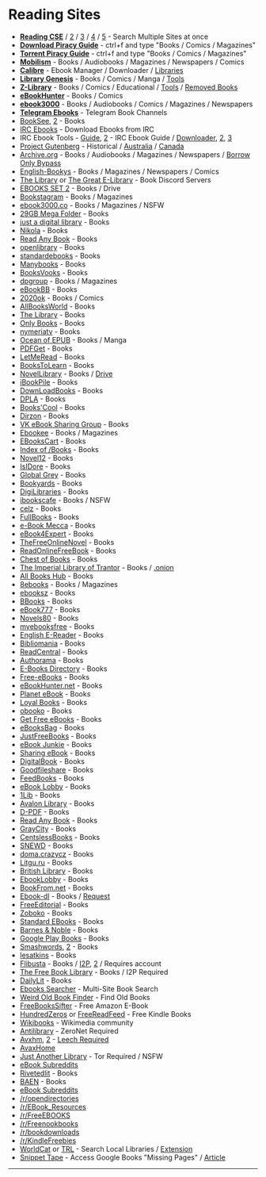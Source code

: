 #  Reading Sites

-   **[Reading CSE](https://cse.google.com/cse?cx=006516753008110874046:s9ddesylrm8)** / [2](https://cse.google.com/cse?cx=006516753008110874046:rc855wetniu) / [3](https://cse.google.com/cse?cx=e9657e69c76480cb8) / [4](https://cse.google.com/cse?cx=c46414ccb6a943e39) / [5](https://ravebooksearch.com/) - Search Multiple Sites at once
-   **[Download Piracy Guide](https://www.reddit.com/r/FREEMEDIAHECKYEAH/wiki/download)** - ctrl+f and type "Books / Comics / Magazines"
-   **[Torrent Piracy Guide](https://www.reddit.com/r/FREEMEDIAHECKYEAH/wiki/torrent)** - ctrl+f and type "Books / Comics / Magazines"
-   **[Mobilism](https://forum.mobilism.org)** - Books / Audiobooks / Magazines / Newspapers / Comics
-   **[Calibre](https://calibre-ebook.com/)** - Ebook Manager / Downloader / [Libraries](https://www.reddit.com/r/FREEMEDIAHECKYEAH/wiki/storage#wiki_calibre_tools)
-   **[Library Genesis](http://libgen.rs/)** - Books / Comics / Manga / [Tools](https://www.reddit.com/r/FREEMEDIAHECKYEAH/wiki/storage#wiki_libgen_tools)
-   **[Z-Library](https://z-lib.org/)** - Books / Comics / Educational / [Tools](https://www.reddit.com/r/FREEMEDIAHECKYEAH/wiki/storage#wiki_z-library_tools) / [Removed Books](https://t.me/firstlibrarybot)
-   **[eBookHunter](https://ebook-hunter.org/)** - Books / Comics
-   **[ebook3000](http://www.ebook3000.com/)** - Books / Audiobooks / Comics / Magazines / Newspapers
-   **[Telegram Ebooks](https://www.reddit.com/r/FREEMEDIAHECKYEAH/wiki/storage#wiki_telegram_ebook_download)** - Telegram Book Channels
-   [BookSee](https://en.booksee.org/), [2](https://bookree.org/) - Books
-   [IRC Ebooks](https://www.reddit.com/r/FREEMEDIAHECKYEAH/wiki/storage#wiki_irc_book_sites) - Download Ebooks from IRC
-   IRC Ebook Tools - [Guide](https://www.reddit.com/r/Piracy/comments/2oftbu/guide_the_idiot_proof_guide_to_downloading_ebooks/), [2](https://encyclopediadramatica.online/Bookz) - IRC Ebook Guide / [Downloader](https://github.com/aghayes/rusty_book_pirate/), [2](https://github.com/evan-buss/openbooks), [3](https://github.com/Footsiefat/Openbooks-Downloader)
-   [Project Gutenberg](https://www.gutenberg.org/) - Historical / [Australia](http://gutenberg.net.au/) / [Canada](http://gutenberg.ca/index.html)
-   [Archive.org](https://archive.org/details/texts) - Books / Audiobooks / Magazines / Newspapers / [Borrow Only Bypass](https://i.imgur.com/y7Vl9rd.png)
-   [English-Bookys](https://english-bookys.com/) - Books / Magazines / Newspapers / Comics
-   [The Library](https://discord.gg/mSyFJz9) or [The Great E-Library](https://discord.gg/efBxSuz) - Book Discord Servers
-   [EBOOKS SET 2](https://www.reddit.com/r/FREEMEDIAHECKYEAH/wiki/base64#wiki_ebooks_set_2) - Books / Drive
-   [Bookstagram](https://vk.com/bookstagram_eng) - Books / Magazines
-   [ebook3000.co](https://www.ebook3000.co/) - Books / Magazines / NSFW
-   [29GB Mega Folder](https://www.reddit.com/r/FREEMEDIAHECKYEAH/wiki/base64#wiki_29gb_mega_folder) - Books
-   [just a digital library](https://www.reddit.com/r/FREEMEDIAHECKYEAH/wiki/base64#wiki_just_a_digital_library) - Books
-   [Nikola](https://www.reddit.com/r/FREEMEDIAHECKYEAH/wiki/base64#wiki_nikola) - Books
-   [Read Any Book](https://www.readanybook.com/) - Books
-   [openlibrary](https://openlibrary.org/) - Books
-   [standardebooks](https://standardebooks.org) - Books
-   [Manybooks](https://manybooks.net/) - Books
-   [BooksVooks](https://booksvooks.com/) - Books
-   [dpgroup](https://www.dpgroup.org/) - Books / Magazines
-   [eBookBB](https://ebookbb.com/) - Books
-   [2020ok](http://2020ok.com/) - Books / Comics
-   [AllBooksWorld](https://allbooksworld.com/) - Books
-   [The Library](https://discord.gg/cgSVDUwZs9) - Books
-   [Only Books](https://onlybooks.org/) - Books
-   [nymeriatv](https://nymeriatv.com/Epub/) - Books
-   [Ocean of EPUB](https://oceanofepub.com/) - Books / Manga
-   [PDFGet](http://pdfget.com/) - Books
-   [LetMeRead](https://www.letmeread.net/) - Books
-   [BooksToLearn](https://www.booktolearn.com) - Books
-   [NovelLibrary](http://novellibrary.com/) - Books / [Drive](https://www.reddit.com/r/FREEMEDIAHECKYEAH/wiki/base64#wiki_novel_library_drive)
-   [iBookPile](https://ibookpile.net/) - Books
-   [DownLoadBooks](https://downloadbooks.unblockit.dev/) - Books
-   [DPLA](http://dp.la/) - Books
-   [Books'Cool](https://www.bookscool.com/en/index.php) - Books
-   [Dirzon](https://www.dirzon.com/) - Books
-   [VK eBook Sharing Group](https://vk.com/club162811046) - Books
-   [Ebookee](https://www.ebookee.com/) - Books / Magazines
-   [EBooksCart](https://ebookscart.com/) - Books
-   [Index of /Books](https://www.reddit.com/r/FREEMEDIAHECKYEAH/wiki/base64#wiki_index_of_.2Fbooks) - Books
-   [Novel12](https://novel12.com/) - Books
-   [IsIDore](https://www.reddit.com/r/FREEMEDIAHECKYEAH/wiki/base64#wiki_isidore) - Books
-   [Global Grey](https://www.globalgreyebooks.com/index.html) - Books
-   [Bookyards](https://www.bookyards.com/en/welcome) - Books
-   [DigiLibraries](https://digilibraries.com/) - Books
-   [ibookscafe](https://bookscafe.net/) - Books / NSFW
-   [celz](https://celz.ru/) - Books
-   [FullBooks](http://www.fullbooks.com/) - Books
-   [e-Book Mecca](https://ebook-mecca.com/) - Books
-   [eBook4Expert](https://ebook4expert.net/) - Books
-   [TheFreeOnlineNovel](https://thefreeonlinenovel.com/) - Books
-   [ReadOnlineFreeBook](https://readonlinefreebook.com/) - Books
-   [Chest of Books](https://chestofbooks.com/) - Books
-   [The Imperial Library of Trantor](https://trantor.is/) - Books / [.onion](http://kx5thpx2olielkihfyo4jgjqfb7zx7wxr3sd4xzt26ochei4m6f7tayd.onion/)
-   [All Books Hub](https://allbookshub.com/) - Books
-   [8ebooks](https://8ebooks.net/) - Books / Magazines
-   [ebooksz](https://www.ebooksz.net/) - Books
-   [BBooks](https://bbooks.info/) - Books
-   [eBook777](https://www.ebooks777.net/) - Books
-   [Novels80](https://novels80.com/) - Books
-   [myebooksfree](https://www.myebooksfree.com/) - Books
-   [English E-Reader](https://english-e-reader.net/) - Books
-   [Bibliomania](http://www.bibliomania.com/bibliomania-static/index.html) - Books
-   [ReadCentral](https://www.readcentral.com/) - Books
-   [Authorama](http://www.authorama.com/) - Books
-   [E-Books Directory](http://www.e-booksdirectory.com/) - Books
-   [Free-eBooks](https://www.free-ebooks.net/best-books) - Books
-   [eBookHunter.net](https://www.ebookhunter.net/) - Books
-   [Planet eBook](https://www.planetebook.com/) - Books
-   [Loyal Books](http://www.loyalbooks.com/) - Books
-   [obooko](https://www.obooko.com/) - Books
-   [Get Free eBooks](https://www.getfreeebooks.com/) - Books
-   [eBooksBag](https://ebooksbag.com/) - Books
-   [JustFreeBooks](https://www.justfreebooks.info/) - Books
-   [eBook Junkie](https://www.ebookjunkie.com/) - Books
-   [Sharing eBook](https://www.sharingebook.com/) - Books
-   [DigitalBook](https://www.digitalbook.io/) - Books
-   [Goodfileshare](https://goodfileshare.com/) - Books
-   [FeedBooks](http://m.feedbooks.com/publicdomain) - Books
-   [eBook Lobby](http://www.ebooklobby.com/) - Books
-   [1Lib](https://1lib.limited/) - Books
-   [Avalon Library](https://avalonlibrary.net/) - Books
-   [D-PDF](https://d-pdf.com/) - Books
-   [Read Any Book](https://read-any-book.com/) - Books
-   [GrayCity](https://graycity.net/) - Books
-   [CentslessBooks](https://centslessbooks.com/) - Books
-   [SNEWD](https://snewd.com/) - Books
-   [doma.crazycz](http://doma.crazycz.net/ebooks/) - Books
-   [Litgu.ru](https://litgu.ru/) - Books
-   [British Library](https://www.bl.uk/) - Books
-   [EbookLobby](http://ebooklobby.com/) - Books
-   [BookFrom.net](https://www.bookfrom.net/) - Books
-   [Ebook-dl](https://ebook-dl.com/) - Books / [Request](https://t.me/ebookdlrequest)
-   [FreeEditorial](https://www.freeditorial.com/) - Books
-   [Zoboko](https://zoboko.com/) - Books
-   [Standard EBooks](https://standardebooks.org/) - Books
-   [Barnes & Noble](https://www.barnesandnoble.com/b/free-ebooks/ebooks-nook/_/N-ry0Z8qa) - Books
-   [Google Play Books](https://play.google.com/store/books/collection/topselling_free) - Books
-   [Smashwords](https://www.smashwords.com/shelves/home/1/free/any), [2](https://www.smashwords.com/books/category/1/newest/0/free/any) - Books
-   [lesatkins](http://www.lesatkins.com/books/epubfiles/) - Books
-   [Flibusta](https://flibusta.is/) - Books / [I2P](http://flibusta.i2p/), [2](http://zmw2cyw2vj7f6obx3msmdvdepdhnw2ctc4okza2zjxlukkdfckhq.b32.i2p/) / Requires account
-   [The Free Book Library](http://ebooks.i2p/) - Books / I2P Required
-   [DailyLit](https://dailylit.com/) - Books
-   [Ebooks Searcher](https://ebook-searcher.com/) - Multi-Site Book Search
-   [Weird Old Book Finder](https://weird-old-book-finder.glitch.me/) - Find Old Books
-   [FreeBooksSifter](https://www.freebooksifter.com/) - Free Amazon E-Book
-   [HundredZeros](http://hundredzeros.com/) or [FreeReadFeed](https://www.freereadfeed.com/) - Free Kindle Books
-   [Wikibooks](https://www.wikibooks.org/) - Wikimedia community
-   [Antilibrary](http://127.0.0.1:43110/Antilibrary.bit/) - ZeroNet Required
-   [Avxhm](https://avxhm.se/), [2](https://avxhm.is/) - [Leech Required](https://leechall.com/)
-   [AvaxHome](https://www.avaxhome.co/)
-   [Just Another Library](http://libraryfyuybp7oyidyya3ah5xvwgyx6weauoini7zyz555litmmumad.onion/) - Tor Required / NSFW
-   [eBook Subreddits](https://www.reddit.com/r/BookRelatedSubs/wiki/sublist)
-   [Rivetedlit](https://rivetedlit.com/) - Books
-   [BAEN](https://www.baen.com/catalog/category/view/s/free-library/id/2012) - Books
-   [eBook Subreddits](https://www.reddit.com/r/BookRelatedSubs/wiki/sublist)
-   [/r/opendirectories](https://reddit.com/r/opendirectories)
-   [/r/EBook_Resources](https://reddit.com/r/EBook_Resources/)
-   [/r/FreeEBOOKS](https://reddit.com/r/FreeEBOOKS)
-   [/r/Freenookbooks](https://reddit.com/r/Freenookbooks/)
-   [/r/bookdownloads](https://reddit.com/r/bookdownloads/)
-   [/r/KindleFreebies](https://reddit.com/r/KindleFreebies/)
-   [WorldCat](https://www.worldcat.org/) or [TRL](https://www.trl.org/) - Search Local Libraries / [Extension](https://www.libraryextension.com/)
-   [Snippet Tape](http://snippet-tape.herokuapp.com/) - Access Google Books "Missing Pages" / [Article](https://medium.com/@designing/how-i-hacked-google-books-missing-pages-f2d85289ca26)

___